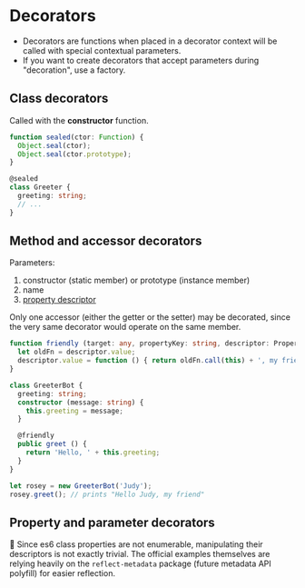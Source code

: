 # Decorators

- Decorators are functions when placed in a decorator context will be called with special contextual parameters.
- If you want to create decorators that accept parameters during "decoration", use a factory.

## Class decorators

Called with the **constructor** function.

```typescript
function sealed(ctor: Function) {
  Object.seal(ctor);
  Object.seal(ctor.prototype);
}

@sealed
class Greeter {
  greeting: string;
  // ...
}
```

## Method and accessor decorators

Parameters:

1. constructor (static member) or prototype (instance member)
2. name
3. [property descriptor](https://developer.mozilla.org/en-US/docs/Web/JavaScript/Reference/Global_Objects/Object/defineProperty)

Only one accessor (either the getter or the setter) may be decorated, since the very same decorator would operate on the same member.

```typescript
function friendly (target: any, propertyKey: string, descriptor: PropertyDescriptor) {
  let oldFn = descriptor.value;
  descriptor.value = function () { return oldFn.call(this) + ', my friend'; };
}

class GreeterBot {
  greeting: string;
  constructor (message: string) {
    this.greeting = message;
  }

  @friendly
  public greet () {
    return 'Hello, ' + this.greeting;
  }
}

let rosey = new GreeterBot('Judy');
rosey.greet(); // prints "Hello Judy, my friend"
```

## Property and parameter decorators

:rocket: Since es6 class properties are not enumerable, manipulating their descriptors is not exactly trivial.
  The official examples themselves are relying heavily on the `reflect-metadata` package (future metadata API polyfill) for easier reflection.

